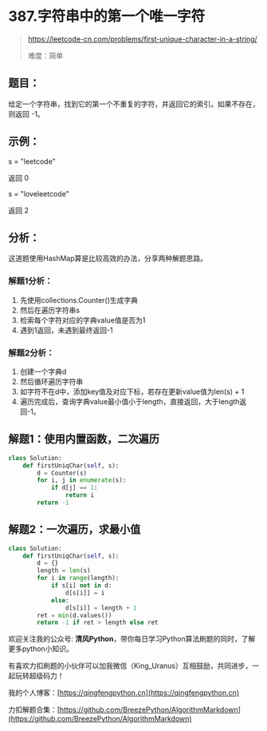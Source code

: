 # 387.字符串中的第一个唯一字符
> https://leetcode-cn.com/problems/first-unique-character-in-a-string/
>
> 难度：简单

## 题目：

给定一个字符串，找到它的第一个不重复的字符，并返回它的索引。如果不存在，则返回 -1。

## 示例：

s = "leetcode"

返回 0

s = "loveleetcode"

返回 2

## 分析：

这道题使用HashMap算是比较高效的办法，分享两种解题思路。

### 解题1分析：
1. 先使用collections.Counter()生成字典
2. 然后在遍历字符串s
3. 检索每个字符对应的字典value值是否为1
4. 遇到1返回，未遇到最终返回-1

### 解题2分析：
1. 创建一个字典d
2. 然后循环遍历字符串
3. 如字符不在d中，添加key值及对应下标，若存在更新value值为len(s) + 1
4. 遍历完成后，查询字典value最小值小于length，直接返回，大于length返回-1。

## 解题1：使用内置函数，二次遍历

```python
class Solution:
    def firstUniqChar(self, s):
        d = Counter(s)
        for i, j in enumerate(s):
            if d[j] == 1:
                return i
        return -1
```

## 解题2：一次遍历，求最小值

```python
class Solution:
    def firstUniqChar(self, s):
        d = {}
        length = len(s)
        for i in range(length):
            if s[i] not in d:
                d[s[i]] = i
            else:
                d[s[i]] = length + 1
        ret = min(d.values())
        return -1 if ret > length else ret
```

欢迎关注我的公众号: **清风Python**，带你每日学习Python算法刷题的同时，了解更多python小知识。

有喜欢力扣刷题的小伙伴可以加我微信（King_Uranus）互相鼓励，共同进步，一起玩转超级码力！

我的个人博客：[https://qingfengpython.cn](https://qingfengpython.cn)

力扣解题合集：[https://github.com/BreezePython/AlgorithmMarkdown](https://github.com/BreezePython/AlgorithmMarkdown)
